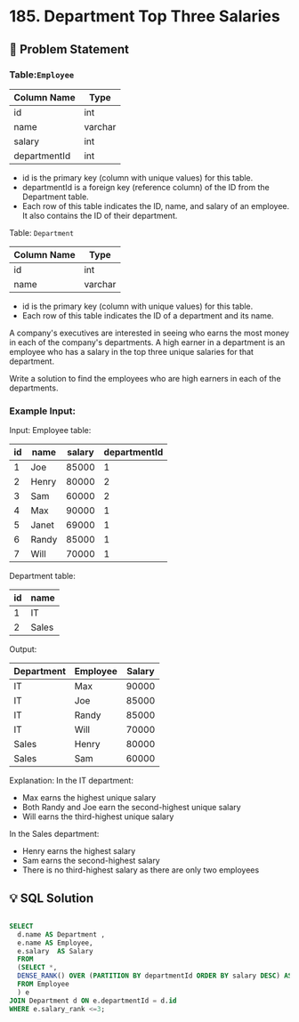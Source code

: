 # 185. Department Top Three Salaries

## 📝 Problem Statement

### Table:`Employee`


| Column Name  | Type    |
|--------------|---------|
| id           | int     |
| name         | varchar |
| salary       | int     |
| departmentId | int     |

 - id is the primary key (column with unique values) for this table.
 - departmentId is a foreign key (reference column) of the ID from the Department table.
 - Each row of this table indicates the ID, name, and salary of an employee. It also contains the ID of their department.
 

Table: `Department`


| Column Name | Type    |
|-------------|---------|
| id          | int     |
| name        | varchar |

 - id is the primary key (column with unique values) for this table.
 - Each row of this table indicates the ID of a department and its name.
 

A company's executives are interested in seeing who earns the most money in each of the company's departments. A high earner in a department is an employee who has a salary in the top three unique salaries for that department.

Write a solution to find the employees who are high earners in each of the departments.

### Example Input:

Input: 
Employee table:

| id | name  | salary | departmentId |
|----|-------|--------|--------------|
| 1  | Joe   | 85000  | 1            |
| 2  | Henry | 80000  | 2            |
| 3  | Sam   | 60000  | 2            |
| 4  | Max   | 90000  | 1            |
| 5  | Janet | 69000  | 1            |
| 6  | Randy | 85000  | 1            |
| 7  | Will  | 70000  | 1            |

Department table:

| id | name  |
|----|-------|
| 1  | IT    |
| 2  | Sales |

Output: 

| Department | Employee | Salary |
|------------|----------|--------|
| IT         | Max      | 90000  |
| IT         | Joe      | 85000  |
| IT         | Randy    | 85000  |
| IT         | Will     | 70000  |
| Sales      | Henry    | 80000  |
| Sales      | Sam      | 60000  |

Explanation: 
In the IT department:
- Max earns the highest unique salary
- Both Randy and Joe earn the second-highest unique salary
- Will earns the third-highest unique salary

In the Sales department:
- Henry earns the highest salary
- Sam earns the second-highest salary
- There is no third-highest salary as there are only two employees

## 💡 SQL Solution

```sql

SELECT 
  d.name AS Department ,
  e.name AS Employee,
  e.salary  AS Salary 
  FROM 
  (SELECT *,
  DENSE_RANK() OVER (PARTITION BY departmentId ORDER BY salary DESC) AS salary_rank
  FROM Employee
  ) e
JOIN Department d ON e.departmentId = d.id 
WHERE e.salary_rank <=3;

